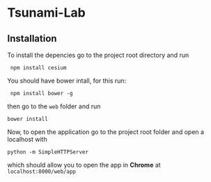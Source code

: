 # Tsunami-Lab

## Installation

To install the depencies go to the project root directory and run

` npm install cesium`

You should have bower intall, for this run:

` npm install bower -g`

then go to the `web` folder and run

`bower install`

Now, to open the application go to the project root folder and open a localhost with

`python -m SimpleHTTPServer`

which should allow you to open the app in **Chrome** at `localhost:8000/web/app`
